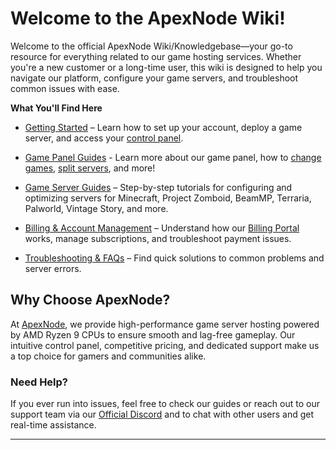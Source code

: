# Welcome to the ApexNode Wiki!

Welcome to the official ApexNode Wiki/Knowledgebase—your go-to resource for everything related to our game hosting services. Whether you're a new customer or a long-time user, this wiki is designed to help you navigate our platform, configure your game servers, and troubleshoot common issues with ease.

**What You'll Find Here**

-   [Getting Started](getstarted) – Learn how to set up your account, deploy a game server, and access your [control panel](https://panel.apexnode.host).

-   [Game Panel Guides](panel) - Learn more about our game panel, how to [change games](panel/changegame), [split servers](panel/splitserver), and more!
    
-   [Game Server Guides](games) – Step-by-step tutorials for configuring and optimizing servers for Minecraft, Project Zomboid, BeamMP, Terraria, Palworld, Vintage Story, and more.
    
-   [Billing & Account Management](billing) – Understand how our [Billing Portal] works, manage subscriptions, and troubleshoot payment issues.
    
-   [Troubleshooting & FAQs](faq) – Find quick solutions to common problems and server errors.

## Why Choose ApexNode?

At [ApexNode](https://apexnode.host), we provide high-performance game server hosting powered by AMD Ryzen 9 CPUs to ensure smooth and lag-free gameplay. Our intuitive control panel, competitive pricing, and dedicated support make us a top choice for gamers and communities alike.

### Need Help?

If you ever run into issues, feel free to check our guides or reach out to our support team via our [Official Discord] and to chat with other users and get real-time assistance.

----

[Website]: https://apexnode.host
[Official Discord]: https://apexnode.host/discord
[Billing Portal]: https://billing.apexnode.host
[Game Panel]: https://panel.apexnode.host